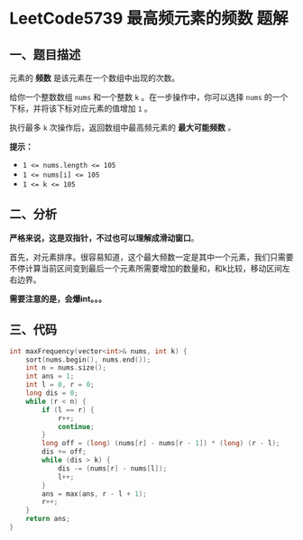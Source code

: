 # LeetCode5739 最高频元素的频数 题解

## 一、题目描述

元素的 **频数** 是该元素在一个数组中出现的次数。

给你一个整数数组 `nums` 和一个整数 `k` 。在一步操作中，你可以选择 `nums` 的一个下标，并将该下标对应元素的值增加 `1` 。

执行最多 `k` 次操作后，返回数组中最高频元素的 **最大可能频数** *。*

**提示：**

- `1 <= nums.length <= 105`
- `1 <= nums[i] <= 105`
- `1 <= k <= 105`



## 二、分析

**严格来说，这是双指针，不过也可以理解成滑动窗口**。

首先，对元素排序。很容易知道，这个最大频数一定是其中一个元素，我们只需要不停计算当前区间变到最后一个元素所需要增加的数量和，和k比较，移动区间左右边界。

**需要注意的是，会爆int。。。**



## 三、代码

```c++
int maxFrequency(vector<int>& nums, int k) {
    sort(nums.begin(), nums.end()); 
    int n = nums.size();
    int ans = 1;
    int l = 0, r = 0;
    long dis = 0;
    while (r < n) {
        if (l == r) {
            r++;
            continue;
        }
        long off = (long) (nums[r] - nums[r - 1]) * (long) (r - l);
        dis += off;
        while (dis > k) {
            dis -= (nums[r] - nums[l]);
            l++;
        }
        ans = max(ans, r - l + 1);
        r++;
    }
    return ans;
}
```

